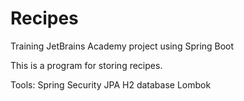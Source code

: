 # Recipes
Training JetBrains Academy project using Spring Boot

This is a program for storing recipes.

Tools:
Spring Security
JPA
H2 database
Lombok

